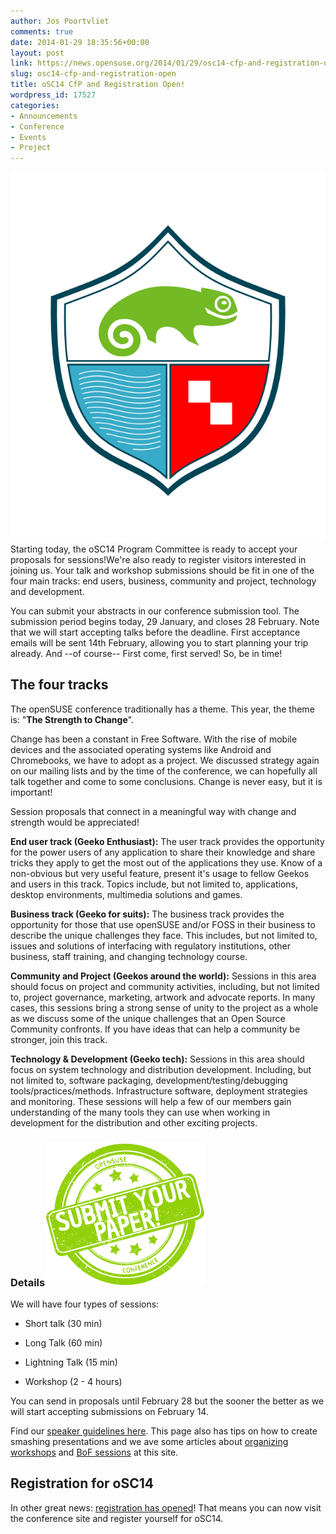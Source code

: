```yaml
---
author: Jos Poortvliet
comments: true
date: 2014-01-29 18:35:56+00:00
layout: post
link: https://news.opensuse.org/2014/01/29/osc14-cfp-and-registration-open/
slug: osc14-cfp-and-registration-open
title: oSC14 CfP and Registration Open!
wordpress_id: 17527
categories:
- Announcements
- Conference
- Events
- Project
---
```


[![oSC14 Logo_Final](/wp-content/uploads/2014/01/Logo_Final.png)](/wp-content/uploads/2014/01/Logo_Final.png)Starting today, the oSC14 Program Committee is ready to accept your proposals for sessions!We're also ready to register visitors interested in joining us. Your talk and workshop submissions should be fit in one of the four main tracks: end users, business, community and project, technology and development.

You can submit your abstracts in our conference submission tool. The submission period begins today, 29 January, and closes 28 February. Note that we will start accepting talks before the deadline.
First acceptance emails will be sent 14th February, allowing you to start planning your trip already. And --of course-- First come, first served! So, be in time!


## The four tracks


The openSUSE conference traditionally has a theme. This year, the theme is: "**The Strength to Change**".

Change has been a constant in Free Software. With the rise of mobile devices and the associated operating systems like Android and Chromebooks, we have to adopt as a project. We discussed strategy again on our mailing lists and by the time of the conference, we can hopefully all talk together and come to some conclusions. Change is never easy, but it is important!

Session proposals that connect in a meaningful way with change and strength would be appreciated!

**End user track (Geeko Enthusiast):**
The user track provides the opportunity for the power users of any application to share their knowledge and share tricks they apply to get the most out of the applications they use. Know of a non-obvious but very useful feature, present it's usage to fellow Geekos and users in this track. Topics include, but not limited to, applications, desktop environments, multimedia solutions and games.

**Business track (Geeko for suits):**
The business track provides the opportunity for those that use openSUSE and/or FOSS in their business to describe the unique challenges they face. This includes, but not limited to, issues and solutions of interfacing with regulatory institutions, other business, staff training, and changing technology course.

**Community and Project (Geekos around the world):**
Sessions in this area should focus on project and community activities,
including, but not limited to, project governance, marketing, artwork and advocate reports. In many cases, this sessions bring a strong sense of unity to the project as a whole as we discuss some of the unique challenges that an Open Source Community confronts. If you have ideas that can help a community be stronger, join this track.

**Technology & Development (Geeko tech):**
Sessions in this area should focus on system technology and distribution development. Including, but not limited to, software packaging, development/testing/debugging tools/practices/methods. Infrastructure
software, deployment strategies and monitoring. These sessions will help a few of our members gain understanding of the many tools they can use when working in development for the distribution and other exciting projects.


### Details[![submit_paper](/wp-content/uploads/2014/01/submit_paper.png)](/wp-content/uploads/2014/01/submit_paper.png)


We will have four types of sessions:



	
  * Short talk (30 min)

	
  * Long Talk (60 min)

	
  * Lightning Talk (15 min)

	
  * Workshop (2 - 4 hours)


You can send in proposals until February 28 but the sooner the better as we will start accepting submissions on February 14.

Find our [speaker guidelines here](http://en.opensuse.org/openSUSE:Conference_speaker_guidelines). This page also has tips on how to create smashing presentations and we ave some articles about [organizing workshops](//news.opensuse.org/2011/07/13/opensuse-and-rw-sessions-the-workshop/) and [BoF sessions](//news.opensuse.org/2011/06/14/opensuse-conference-and-rw-sessions-the-bof/) at this site.


## Registration for oSC14


In other great news: [registration has opened](https://conference.opensuse.org/osem/conference/osc14/register)! That means you can now visit the conference site and register yourself for oSC14.
